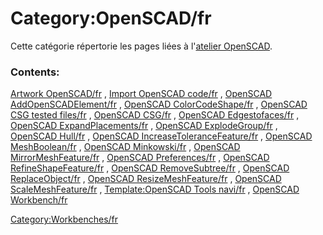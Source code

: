 # Category:OpenSCAD/fr
Cette catégorie répertorie les pages liées à l\'[atelier OpenSCAD](OpenSCAD_Workbench/fr.md).

### Contents:

[Artwork OpenSCAD/fr](Artwork_OpenSCAD/fr.md) , [Import OpenSCAD code/fr](Import_OpenSCAD_code/fr.md) , [OpenSCAD AddOpenSCADElement/fr](OpenSCAD_AddOpenSCADElement/fr.md) , [OpenSCAD ColorCodeShape/fr](OpenSCAD_ColorCodeShape/fr.md) , [OpenSCAD CSG tested files/fr](OpenSCAD_CSG_tested_files/fr.md) , [OpenSCAD CSG/fr](OpenSCAD_CSG/fr.md) , [OpenSCAD Edgestofaces/fr](OpenSCAD_Edgestofaces/fr.md) , [OpenSCAD ExpandPlacements/fr](OpenSCAD_ExpandPlacements/fr.md) , [OpenSCAD ExplodeGroup/fr](OpenSCAD_ExplodeGroup/fr.md) , [OpenSCAD Hull/fr](OpenSCAD_Hull/fr.md) , [OpenSCAD IncreaseToleranceFeature/fr](OpenSCAD_IncreaseToleranceFeature/fr.md) , [OpenSCAD MeshBoolean/fr](OpenSCAD_MeshBoolean/fr.md) , [OpenSCAD Minkowski/fr](OpenSCAD_Minkowski/fr.md) , [OpenSCAD MirrorMeshFeature/fr](OpenSCAD_MirrorMeshFeature/fr.md) , [OpenSCAD Preferences/fr](OpenSCAD_Preferences/fr.md) , [OpenSCAD RefineShapeFeature/fr](OpenSCAD_RefineShapeFeature/fr.md) , [OpenSCAD RemoveSubtree/fr](OpenSCAD_RemoveSubtree/fr.md) , [OpenSCAD ReplaceObject/fr](OpenSCAD_ReplaceObject/fr.md) , [OpenSCAD ResizeMeshFeature/fr](OpenSCAD_ResizeMeshFeature/fr.md) , [OpenSCAD ScaleMeshFeature/fr](OpenSCAD_ScaleMeshFeature/fr.md) , [Template:OpenSCAD Tools navi/fr](Template:OpenSCAD_Tools_navi/fr.md) , [OpenSCAD Workbench/fr](OpenSCAD_Workbench/fr.md)

[Category:Workbenches/fr](Category:Workbenches/fr.md)
